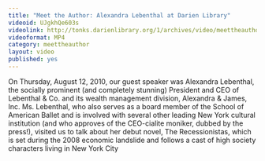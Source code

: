 ```yaml
---
title: "Meet the Author: Alexandra Lebenthal at Darien Library"
videoid: UJgkhQe603s
videolink: http://tonks.darienlibrary.org/1/archives/video/meettheauthor/20100812_alexandra_lebenthal.mp4
videoformat: MP4
category: meettheauthor
layout: video
published: yes
---
```


On Thursday, August 12, 2010, our guest speaker was Alexandra Lebenthal, the socially prominent (and completely stunning) President and CEO of Lebenthal & Co. and its wealth management division, Alexandra & James, Inc. Ms. Lebenthal, who also serves as a board member of the School of American Ballet and is involved with several other leading New York cultural institution (and who approves of the CEO-cialite moniker, dubbed by the press!), visited us to talk about her debut novel, The Recessionistas, which is set during the 2008 economic landslide and follows a cast of high society characters living in New York City
